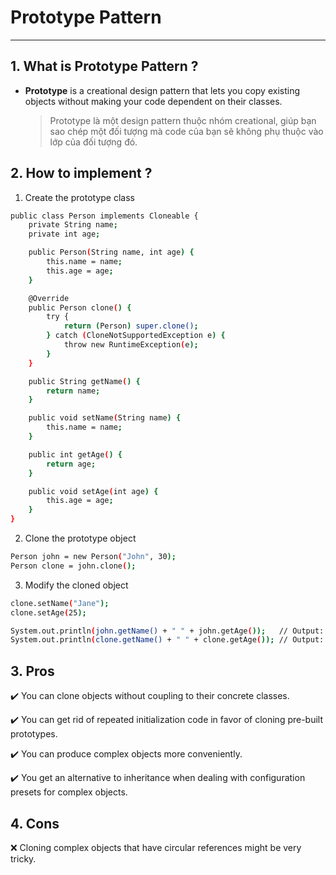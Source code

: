 # Prototype Pattern

---

## 1. What is Prototype Pattern ?

- **Prototype** is a creational design pattern that lets you copy existing objects without making your code dependent on their classes.
  > Prototype là một design pattern thuộc nhóm creational, giúp bạn sao chép một đối tượng mà code của bạn sẽ không phụ thuộc vào lớp của đối tượng đó.

## 2. How to implement ?

1.  Create the prototype class

```sh
public class Person implements Cloneable {
    private String name;
    private int age;

    public Person(String name, int age) {
        this.name = name;
        this.age = age;
    }

    @Override
    public Person clone() {
        try {
            return (Person) super.clone();
        } catch (CloneNotSupportedException e) {
            throw new RuntimeException(e);
        }
    }

    public String getName() {
        return name;
    }

    public void setName(String name) {
        this.name = name;
    }

    public int getAge() {
        return age;
    }

    public void setAge(int age) {
        this.age = age;
    }
}

```

2.  Clone the prototype object

```sh
Person john = new Person("John", 30);
Person clone = john.clone();

```

3. Modify the cloned object

```sh
clone.setName("Jane");
clone.setAge(25);

System.out.println(john.getName() + " " + john.getAge());   // Output: John 30
System.out.println(clone.getName() + " " + clone.getAge()); // Output: Jane 25
```

## 3. Pros

✔️ You can clone objects without coupling to their concrete classes.

✔️ You can get rid of repeated initialization code in favor of cloning pre-built prototypes.

✔️ You can produce complex objects more conveniently.

✔️ You get an alternative to inheritance when dealing with configuration presets for complex objects.

## 4. Cons

❌ Cloning complex objects that have circular references might be very tricky.
